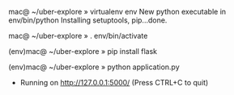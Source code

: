 mac@ ~/uber-explore  » virtualenv env
New python executable in env/bin/python
Installing setuptools, pip...done.

mac@ ~/uber-explore  » . env/bin/activate

(env)mac@ ~/uber-explore  » pip install flask

(env)mac@ ~/uber-explore  » python application.py
 * Running on http://127.0.0.1:5000/ (Press CTRL+C to quit)